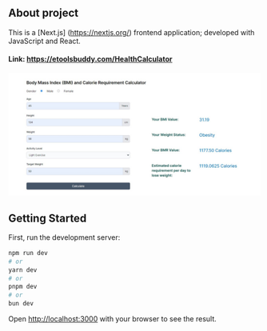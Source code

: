 
## About project
This is a [Next.js] (https://nextjs.org/) frontend application; developed with JavaScript and React.

#### Link: https://etoolsbuddy.com/HealthCalculator

![View of App](./public/healthcal.jpg)

## Getting Started

First, run the development server:

```bash
npm run dev
# or
yarn dev
# or
pnpm dev
# or
bun dev
```

Open [http://localhost:3000](http://localhost:3000) with your browser to see the result.

